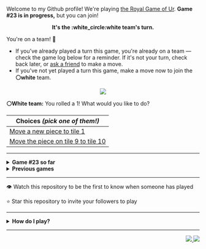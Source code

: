 Welcome to my Github profile!
We're playing
[the Royal Game of Ur](https://en.wikipedia.org/wiki/Royal_Game_of_Ur).
**Game #23 is in progress,** but you can join!

<p align="center">
  <b>It's the
  :white_circle:white
  team's turn.</b>
</p>

You're on a team! :wave:

* If you've already played a turn this game, you're already on a team
  &mdash; check the game log below for a reminder. If it's not your turn,
  check back later, or [ask a
  friend](https://twitter.com/share?text=I'm+playing+The+Royal+Game+of+Ur+on+a+GitHub+profile.+Take+your+turn+at+https://github.com/rossjrw/rossjrw+%23RoyalGameOfUr+%23github) to make a move.
* If you've not yet played a turn this game, make a move now to join the
  **:white_circle:white** team.

<p align="center"><img src="https://raw.githubusercontent.com/rossjrw/rossjrw/play/games/current/board.3593.svg"></p>

  **:white_circle:White team:**
  You rolled a 1!
What would you like to do?

| Choices *(pick one of them!)* |
| --- |
  | [    Move a new piece to tile 1](https://github.com/rossjrw/rossjrw/issues/new?title=ur-move-1%400-0&amp;body=Press+Submit%21+You+don%27t+need+to+edit+this+text+or+do+anything+else.%0D%0A%0D%0ABe+aware+that+your+move+can+take+a+minute+or+two+to+process.) |
  | [    Move the piece on tile 9 to tile 10](https://github.com/rossjrw/rossjrw/issues/new?title=ur-move-1%409-0&amp;body=Press+Submit%21+You+don%27t+need+to+edit+this+text+or+do+anything+else.%0D%0A%0D%0ABe+aware+that+your+move+can+take+a+minute+or+two+to+process.) |

-----

<details>
<summary><b>Game #23 so far</b></summary>

## Who's on each team?

<table>
    <thead>
      <tr><th colspan=2>Players in this game</th></tr>
    </thead>
    <tbody>
      <tr>
        <td align="right"><b>Black team</b> :black_circle:</td>
        <td>:white_circle: <b> White team</b></td>
      </tr>
      <tr align="center">
        <td><b><a href="https://github.com/LucasFASouza">@LucasFASouza</a></b> (23)<br><b><a href="https://github.com/RichardBotic">@RichardBotic</a></b> (16)<br><b><a href="https://github.com/tassiaaccioly">@tassiaaccioly</a></b> (5)<br><b><a href="https://github.com/figuran04">@figuran04</a></b> (1)<br><b><a href="https://github.com/Theorafael">@Theorafael</a></b> (1)</td>
        <td><b><a href="https://github.com/Casper-Guo">@Casper-Guo</a></b> (22)<br><b><a href="https://github.com/AdityaSreevatsaK">@AdityaSreevatsaK</a></b> (19)<br><b><a href="https://github.com/MatissesProjects">@MatissesProjects</a></b> (6)<br><b><a href="https://github.com/huuquyet">@huuquyet</a></b> (3)</td>
      </tr>
    </tbody>
  </table>

## What's happened so far?

| Time | Turn | Event | Issue | Board |
| :---: | :---: | :--- | :---: | :---: |
  | 30th Sep 2024 06:23 | **0** | :white_circle: **[@AdityaSreevatsaK](https://github.com/AdityaSreevatsaK)** started a new game | [#3495](https://github.com/rossjrw/rossjrw/issues/3495) | [link](https://raw.githubusercontent.com/rossjrw/rossjrw/04b97611c3815cf87878e36f129c788d630c2da5/games/current/board.3495.svg) |
  | 30th Sep 2024 06:23 | **1** | :white_circle: **[@AdityaSreevatsaK](https://github.com/AdityaSreevatsaK)** moved a white piece onto the board to position 2    | [#3496](https://github.com/rossjrw/rossjrw/issues/3496) | [link](https://raw.githubusercontent.com/rossjrw/rossjrw/a5d65e3890e2be25e5ab14e4c4a7722b44146ae7/games/current/board.3496.svg) |
  | 30th Sep 2024 13:34 | **2** | :black_circle: **[@LucasFASouza](https://github.com/LucasFASouza)** moved a black piece onto the board to position 4  — claimed a rosette :rosette:  | [#3497](https://github.com/rossjrw/rossjrw/issues/3497) | [link](https://raw.githubusercontent.com/rossjrw/rossjrw/c5a366f73de50b612406afaceb4c3acd14a60538/games/current/board.3497.svg) |
  | 30th Sep 2024 13:35 | **3** | :black_circle: **[@LucasFASouza](https://github.com/LucasFASouza)** moved a black piece onto the board to position 2    | [#3498](https://github.com/rossjrw/rossjrw/issues/3498) | [link](https://raw.githubusercontent.com/rossjrw/rossjrw/dddc25ef7a41dc7fe24b7914e64e29db471ac761/games/current/board.3498.svg) |
  | 30th Sep 2024 13:37 | **4** | :white_circle: **[@Casper-Guo](https://github.com/Casper-Guo)** moved a white piece from position 2 to position 4  — claimed a rosette :rosette:  | [#3500](https://github.com/rossjrw/rossjrw/issues/3500) | [link](https://raw.githubusercontent.com/rossjrw/rossjrw/bed4038374c75f0f4c46fb89ce1a40eb3986d185/games/current/board.3500.svg) |
  | 30th Sep 2024 13:39 | **5** | :white_circle: **[@AdityaSreevatsaK](https://github.com/AdityaSreevatsaK)** moved a white piece onto the board to position 1    | [#3501](https://github.com/rossjrw/rossjrw/issues/3501) | [link](https://raw.githubusercontent.com/rossjrw/rossjrw/34a129f7338ad591d3fb8f852d9bb9c215bad813/games/current/board.3501.svg) |
  | 30th Sep 2024 14:13 | **6** | :black_circle: **[@tassiaaccioly](https://github.com/tassiaaccioly)** moved a black piece from position 4 to position 8  — claimed a rosette :rosette:  | [#3502](https://github.com/rossjrw/rossjrw/issues/3502) | [link](https://raw.githubusercontent.com/rossjrw/rossjrw/83ba92b05b0e19b5aaa7d237f14d18aac52ae0d5/games/current/board.3502.svg) |
  | 30th Sep 2024 14:14 | **7** | :black_circle: **[@tassiaaccioly](https://github.com/tassiaaccioly)** moved a black piece from position 2 to position 4  — claimed a rosette :rosette:  | [#3503](https://github.com/rossjrw/rossjrw/issues/3503) | [link](https://raw.githubusercontent.com/rossjrw/rossjrw/4d62526c20df9ae571fff2e45cb9d097e6ed4bfe/games/current/board.3503.svg) |
  | 30th Sep 2024 14:14 | **8** | :black_circle: **[@tassiaaccioly](https://github.com/tassiaaccioly)** moved a black piece onto the board to position 1    | [#3504](https://github.com/rossjrw/rossjrw/issues/3504) | [link](https://raw.githubusercontent.com/rossjrw/rossjrw/842741e41cbfeb7be7e2e375b70d9dcc6c615215/games/current/board.3504.svg) |
  | 30th Sep 2024 18:31 | **9** | :white_circle: **[@MatissesProjects](https://github.com/MatissesProjects)** moved a white piece onto the board to position 2    | [#3505](https://github.com/rossjrw/rossjrw/issues/3505) | [link](https://raw.githubusercontent.com/rossjrw/rossjrw/503e2a76596710e53a7c21035c191ab177a69119/games/current/board.3505.svg) |
  | 30th Sep 2024 19:04 | **10** | :black_circle: **[@LucasFASouza](https://github.com/LucasFASouza)** moved a black piece from position 8 to position 10    | [#3506](https://github.com/rossjrw/rossjrw/issues/3506) | [link](https://raw.githubusercontent.com/rossjrw/rossjrw/fcec2a7a950b8d40dc279622373a5ea1c2bd572e/games/current/board.3506.svg) |
  | 30th Sep 2024 22:08 | **11** | :white_circle: **[@MatissesProjects](https://github.com/MatissesProjects)** moved a white piece from position 2 to position 3    | [#3507](https://github.com/rossjrw/rossjrw/issues/3507) | [link](https://raw.githubusercontent.com/rossjrw/rossjrw/485dd49f468d5890151e12a3c61400224bf2adb7/games/current/board.3507.svg) |
  | 1st Oct 2024 19:09 | **12** | :black_circle: **[@figuran04](https://github.com/figuran04)** moved a black piece from position 1 to position 3    | [#3508](https://github.com/rossjrw/rossjrw/issues/3508) | [link](https://raw.githubusercontent.com/rossjrw/rossjrw/cad9cb79ad1d1511fb735c40e05916178f4b3d64/games/current/board.3508.svg) |
  | 2nd Oct 2024 10:06 | **13** | :white_circle: **[@AdityaSreevatsaK](https://github.com/AdityaSreevatsaK)** moved a white piece from position 4 to position 6    | [#3509](https://github.com/rossjrw/rossjrw/issues/3509) | [link](https://raw.githubusercontent.com/rossjrw/rossjrw/416c0aba0eeb97adf65b54b8cb421fa8b1f058df/games/current/board.3509.svg) |
  | 2nd Oct 2024 10:23 | **14** | :black_circle: **[@RichardBotic](https://github.com/RichardBotic)** moved a black piece from position 4 to position 6 — captured a white piece :crossed_swords:   | [#3510](https://github.com/rossjrw/rossjrw/issues/3510) | [link](https://raw.githubusercontent.com/rossjrw/rossjrw/6a685b3b9cd60fe6801d792712905d349cbcd77c/games/current/board.3510.svg) |
  | 2nd Oct 2024 10:24 | **15** | :white_circle: **[@AdityaSreevatsaK](https://github.com/AdityaSreevatsaK)** moved a white piece from position 3 to position 6 — captured a black piece :crossed_swords:   | [#3511](https://github.com/rossjrw/rossjrw/issues/3511) | [link](https://raw.githubusercontent.com/rossjrw/rossjrw/ef8b9705f015ab5d18b94af6f811d3640dd5d8aa/games/current/board.3511.svg) |
  | 2nd Oct 2024 13:46 | **16** | :black_circle: **[@LucasFASouza](https://github.com/LucasFASouza)** moved a black piece from position 3 to position 6 — captured a white piece :crossed_swords:   | [#3512](https://github.com/rossjrw/rossjrw/issues/3512) | [link](https://raw.githubusercontent.com/rossjrw/rossjrw/ae49dd28c86abc2b2c616d4248fef31eaa0fbea3/games/current/board.3512.svg) |
  | 2nd Oct 2024 14:10 | **17** | :white_circle: **[@AdityaSreevatsaK](https://github.com/AdityaSreevatsaK)** moved a white piece from position 1 to position 4  — claimed a rosette :rosette:  | [#3513](https://github.com/rossjrw/rossjrw/issues/3513) | [link](https://raw.githubusercontent.com/rossjrw/rossjrw/cb9600cfde2164275f0b8d341104bee110325190/games/current/board.3513.svg) |
  | 2nd Oct 2024 16:57 | **18** | :white_circle: **[@Casper-Guo](https://github.com/Casper-Guo)** moved a white piece onto the board to position 3    | [#3514](https://github.com/rossjrw/rossjrw/issues/3514) | [link](https://raw.githubusercontent.com/rossjrw/rossjrw/da528eaea3cf612a4aafd86fdae8fc44eab7330b/games/current/board.3514.svg) |
  | 2nd Oct 2024 19:18 | **19** | :black_circle: **[@LucasFASouza](https://github.com/LucasFASouza)** moved a black piece from position 6 to position 8  — claimed a rosette :rosette:  | [#3515](https://github.com/rossjrw/rossjrw/issues/3515) | [link](https://raw.githubusercontent.com/rossjrw/rossjrw/20126601a406b7b747f6b1516d917bb2193f2469/games/current/board.3515.svg) |
  | 2nd Oct 2024 19:18 | **20** | :black_circle: **[@LucasFASouza](https://github.com/LucasFASouza)** moved a black piece from position 10 to position 14  — claimed a rosette :rosette:  | [#3516](https://github.com/rossjrw/rossjrw/issues/3516) | [link](https://raw.githubusercontent.com/rossjrw/rossjrw/54d7c04282fc13a220d8236781c0aced79ad58e6/games/current/board.3516.svg) |
  | 2nd Oct 2024 19:19 | **21** | :black_circle: **[@LucasFASouza](https://github.com/LucasFASouza)** ascended a black piece from position 14 :rocket:    | [#3517](https://github.com/rossjrw/rossjrw/issues/3517) | [link](https://raw.githubusercontent.com/rossjrw/rossjrw/c9d7d957ce7f94ff6c70198ae0940170bf2ef8e6/games/current/board.3517.svg) |
  | 3rd Oct 2024 14:34 | **22** | :white_circle: **[@Casper-Guo](https://github.com/Casper-Guo)** moved a white piece onto the board to position 2    | [#3518](https://github.com/rossjrw/rossjrw/issues/3518) | [link](https://raw.githubusercontent.com/rossjrw/rossjrw/ee17158aa806e5f0b050c2b0b49e9e5a167ee2fd/games/current/board.3518.svg) |
  | 3rd Oct 2024 15:58 | **23** | :black_circle: **[@RichardBotic](https://github.com/RichardBotic)** moved a black piece from position 8 to position 10    | [#3519](https://github.com/rossjrw/rossjrw/issues/3519) | [link](https://raw.githubusercontent.com/rossjrw/rossjrw/c7c6f995e285552f5375c35d27f6b930bd739bc9/games/current/board.3519.svg) |
  | 3rd Oct 2024 15:59 | **24** | :white_circle: **[@Casper-Guo](https://github.com/Casper-Guo)** moved a white piece from position 4 to position 8  — claimed a rosette :rosette:  | [#3520](https://github.com/rossjrw/rossjrw/issues/3520) | [link](https://raw.githubusercontent.com/rossjrw/rossjrw/85a20a6b4bf7086877a33cf9c56d6dcb10d31422/games/current/board.3520.svg) |
  | 3rd Oct 2024 16:00 | **25** | :white_circle: **[@Casper-Guo](https://github.com/Casper-Guo)** moved a white piece from position 3 to position 4  — claimed a rosette :rosette:  | [#3521](https://github.com/rossjrw/rossjrw/issues/3521) | [link](https://raw.githubusercontent.com/rossjrw/rossjrw/2697cb45f4b40f0dbf2b8f08d1775a4d403eeeb3/games/current/board.3521.svg) |
  | 3rd Oct 2024 16:04 | **26** | :white_circle: **[@Casper-Guo](https://github.com/Casper-Guo)** moved a white piece from position 2 to position 6    | [#3522](https://github.com/rossjrw/rossjrw/issues/3522) | [link](https://raw.githubusercontent.com/rossjrw/rossjrw/6decd94a57028ef15139b9e920557da3091f7c63/games/current/board.3522.svg) |
  | 3rd Oct 2024 18:35 | **27** | :black_circle: **[@LucasFASouza](https://github.com/LucasFASouza)** moved a black piece from position 10 to position 13    | [#3523](https://github.com/rossjrw/rossjrw/issues/3523) | [link](https://raw.githubusercontent.com/rossjrw/rossjrw/7c5aa7d8390cdf7d0bfcc30ae28b90e1f5c70451/games/current/board.3523.svg) |
  | 4th Oct 2024 09:53 | **28** | :white_circle: **[@AdityaSreevatsaK](https://github.com/AdityaSreevatsaK)** moved a white piece from position 8 to position 11    | [#3524](https://github.com/rossjrw/rossjrw/issues/3524) |  |
  | 4th Oct 2024 17:00 | **29** | :black_circle: **[@Theorafael](https://github.com/Theorafael)** moved a black piece onto the board to position 3    | [#3525](https://github.com/rossjrw/rossjrw/issues/3525) | [link](https://raw.githubusercontent.com/rossjrw/rossjrw/30f12060ed7eebde37cc00824c84af3c05184c9e/games/current/board.3525.svg) |
  | 4th Oct 2024 17:00 | **30** | :white_circle:  The white team rolled a 0 and their turn was automatically passed | [#3525](https://github.com/rossjrw/rossjrw/issues/3525) | [link](https://raw.githubusercontent.com/rossjrw/rossjrw/83875e37e4f1ea5acb5b6066550dbf9193617891/games/current/board.3525.svg) |
  | 4th Oct 2024 17:37 | **31** | :black_circle: **[@LucasFASouza](https://github.com/LucasFASouza)** ascended a black piece from position 13 :rocket:    | [#3526](https://github.com/rossjrw/rossjrw/issues/3526) | [link](https://raw.githubusercontent.com/rossjrw/rossjrw/958dde4f3580d98c9df4ea4e4291eda3db6e5706/games/current/board.3526.svg) |
  | 4th Oct 2024 17:44 | **32** | :white_circle: **[@Casper-Guo](https://github.com/Casper-Guo)** moved a white piece from position 11 to position 12    | [#3527](https://github.com/rossjrw/rossjrw/issues/3527) | [link](https://raw.githubusercontent.com/rossjrw/rossjrw/d8dd7bd8b8d66ffb4b546f99664ead1e5961aa92/games/current/board.3527.svg) |
  | 4th Oct 2024 19:08 | **33** | :black_circle: **[@LucasFASouza](https://github.com/LucasFASouza)** moved a black piece onto the board to position 2    | [#3528](https://github.com/rossjrw/rossjrw/issues/3528) | [link](https://raw.githubusercontent.com/rossjrw/rossjrw/74e2a592bba6652841df03cfab5c97414268dd08/games/current/board.3528.svg) |
  | 4th Oct 2024 19:11 | **34** | :white_circle: **[@Casper-Guo](https://github.com/Casper-Guo)** moved a white piece from position 4 to position 8  — claimed a rosette :rosette:  | [#3529](https://github.com/rossjrw/rossjrw/issues/3529) | [link](https://raw.githubusercontent.com/rossjrw/rossjrw/ee0db7771edff43aa3636fe25e29a6764191f08b/games/current/board.3529.svg) |
  | 4th Oct 2024 19:13 | **35** | :white_circle: **[@Casper-Guo](https://github.com/Casper-Guo)** moved a white piece from position 12 to position 14  — claimed a rosette :rosette:  | [#3530](https://github.com/rossjrw/rossjrw/issues/3530) | [link](https://raw.githubusercontent.com/rossjrw/rossjrw/bef7dcce15a6306a62516ff6646cf8368233e325/games/current/board.3530.svg) |
  | 4th Oct 2024 20:02 | **36** | :white_circle: **[@Casper-Guo](https://github.com/Casper-Guo)** moved a white piece onto the board to position 2    | [#3531](https://github.com/rossjrw/rossjrw/issues/3531) | [link](https://raw.githubusercontent.com/rossjrw/rossjrw/0d000440cd3f6c0cea9a17bf014457ab988b5faf/games/current/board.3531.svg) |
  | 5th Oct 2024 06:07 | **37** | :black_circle: **[@RichardBotic](https://github.com/RichardBotic)** moved a black piece from position 3 to position 4  — claimed a rosette :rosette:  | [#3532](https://github.com/rossjrw/rossjrw/issues/3532) | [link](https://raw.githubusercontent.com/rossjrw/rossjrw/8568f43073c0901f99cbe4071f2456f69748a5e6/games/current/board.3532.svg) |
  | 5th Oct 2024 06:07 | **38** | :black_circle: **[@RichardBotic](https://github.com/RichardBotic)** moved a black piece from position 4 to position 6 — captured a white piece :crossed_swords:   | [#3533](https://github.com/rossjrw/rossjrw/issues/3533) | [link](https://raw.githubusercontent.com/rossjrw/rossjrw/dba38755bf60723e3f33a902e5bf8d7394dc2725/games/current/board.3533.svg) |
  | 5th Oct 2024 07:59 | **39** | :white_circle: **[@huuquyet](https://github.com/huuquyet)** moved a white piece onto the board to position 4  — claimed a rosette :rosette:  | [#3534](https://github.com/rossjrw/rossjrw/issues/3534) | [link](https://raw.githubusercontent.com/rossjrw/rossjrw/d25f81aeb1b388a90b4efac025ab3bfdc93bd80c/games/current/board.3534.svg) |
  | 5th Oct 2024 08:01 | **40** | :white_circle: **[@huuquyet](https://github.com/huuquyet)** ascended a white piece from position 14 :rocket:    | [#3535](https://github.com/rossjrw/rossjrw/issues/3535) | [link](https://raw.githubusercontent.com/rossjrw/rossjrw/23fcfeb91661108fe288de22ebad44457abd5c8f/games/current/board.3535.svg) |
  | 5th Oct 2024 08:58 | **41** | :black_circle: **[@RichardBotic](https://github.com/RichardBotic)** moved a black piece from position 2 to position 4  — claimed a rosette :rosette:  | [#3536](https://github.com/rossjrw/rossjrw/issues/3536) | [link](https://raw.githubusercontent.com/rossjrw/rossjrw/55859086a946e40394c96ad4caf1b7366af90272/games/current/board.3536.svg) |
  | 5th Oct 2024 08:58 | **42** | :black_circle: **[@RichardBotic](https://github.com/RichardBotic)** moved a black piece from position 6 to position 9    | [#3537](https://github.com/rossjrw/rossjrw/issues/3537) | [link](https://raw.githubusercontent.com/rossjrw/rossjrw/b440945f0908d35b6706b449e59164cbae06245b/games/current/board.3537.svg) |
  | 5th Oct 2024 08:59 | **43** | :white_circle: **[@AdityaSreevatsaK](https://github.com/AdityaSreevatsaK)** moved a white piece from position 8 to position 9 — captured a black piece :crossed_swords:   | [#3538](https://github.com/rossjrw/rossjrw/issues/3538) | [link](https://raw.githubusercontent.com/rossjrw/rossjrw/010e07c458fe72bbf8d997599db85d72dacb48f4/games/current/board.3538.svg) |
  | 6th Oct 2024 04:48 | **44** | :black_circle: **[@RichardBotic](https://github.com/RichardBotic)** moved a black piece from position 4 to position 8  — claimed a rosette :rosette:  | [#3539](https://github.com/rossjrw/rossjrw/issues/3539) | [link](https://raw.githubusercontent.com/rossjrw/rossjrw/5bef363a62652520fef115fcc583799daa162c32/games/current/board.3539.svg) |
  | 6th Oct 2024 04:48 | **45** | :black_circle: **[@RichardBotic](https://github.com/RichardBotic)** moved a black piece onto the board to position 4  — claimed a rosette :rosette:  | [#3540](https://github.com/rossjrw/rossjrw/issues/3540) | [link](https://raw.githubusercontent.com/rossjrw/rossjrw/669e71d6f980d6ef4d02fd6fca8b6b95c0b9fd2d/games/current/board.3540.svg) |
  | 6th Oct 2024 04:49 | **46** | :black_circle: **[@RichardBotic](https://github.com/RichardBotic)** moved a black piece from position 4 to position 7    | [#3541](https://github.com/rossjrw/rossjrw/issues/3541) | [link](https://raw.githubusercontent.com/rossjrw/rossjrw/ba28581c821913f34952edab12490eb4a94248f1/games/current/board.3541.svg) |
  | 6th Oct 2024 05:29 | **47** | :white_circle: **[@AdityaSreevatsaK](https://github.com/AdityaSreevatsaK)** moved a white piece from position 9 to position 13    | [#3542](https://github.com/rossjrw/rossjrw/issues/3542) | [link](https://raw.githubusercontent.com/rossjrw/rossjrw/45bfd07e2acd0220b7224117abf1a6f4a803d1f1/games/current/board.3542.svg) |
  | 6th Oct 2024 13:35 | **48** | :black_circle: **[@RichardBotic](https://github.com/RichardBotic)** moved a black piece from position 7 to position 9    | [#3543](https://github.com/rossjrw/rossjrw/issues/3543) | [link](https://raw.githubusercontent.com/rossjrw/rossjrw/e7f3f302857f589ec7bde8b79e581de7dfff0c2b/games/current/board.3543.svg) |
  | 6th Oct 2024 16:03 | **49** | :white_circle: **[@huuquyet](https://github.com/huuquyet)** moved a white piece from position 13 to position 14  — claimed a rosette :rosette:  | [#3544](https://github.com/rossjrw/rossjrw/issues/3544) | [link](https://raw.githubusercontent.com/rossjrw/rossjrw/801f08f10954528e124aa235a3583be39d5413f5/games/current/board.3544.svg) |
  | 6th Oct 2024 16:05 | **50** | :white_circle: **[@Casper-Guo](https://github.com/Casper-Guo)** moved a white piece from position 4 to position 7    | [#3545](https://github.com/rossjrw/rossjrw/issues/3545) | [link](https://raw.githubusercontent.com/rossjrw/rossjrw/d7c0175d48a9f4bce87040a6da518ee576655a46/games/current/board.3545.svg) |
  | 6th Oct 2024 16:33 | **51** | :black_circle: **[@RichardBotic](https://github.com/RichardBotic)** moved a black piece from position 9 to position 12    | [#3546](https://github.com/rossjrw/rossjrw/issues/3546) | [link](https://raw.githubusercontent.com/rossjrw/rossjrw/ac10307ac22e017f11699482dacc6b0579ba5feb/games/current/board.3546.svg) |
  | 6th Oct 2024 16:52 | **52** | :white_circle: **[@AdityaSreevatsaK](https://github.com/AdityaSreevatsaK)** moved a white piece from position 7 to position 10    | [#3547](https://github.com/rossjrw/rossjrw/issues/3547) | [link](https://raw.githubusercontent.com/rossjrw/rossjrw/4abace9c3c66bc60bb0c7c082567de627f47dcc9/games/current/board.3547.svg) |
  | 6th Oct 2024 16:53 | **53** | :black_circle: **[@RichardBotic](https://github.com/RichardBotic)** ascended a black piece from position 12 :rocket:    | [#3548](https://github.com/rossjrw/rossjrw/issues/3548) |  |
  | 6th Oct 2024 16:55 | **54** | :white_circle: **[@AdityaSreevatsaK](https://github.com/AdityaSreevatsaK)** ascended a white piece from position 14 :rocket:    | [#3549](https://github.com/rossjrw/rossjrw/issues/3549) | [link](https://raw.githubusercontent.com/rossjrw/rossjrw/a99f5120bfc49d8f28142e906c04e56dad69cfc3/games/current/board.3549.svg) |
  | 6th Oct 2024 16:55 | **55** | :black_circle:  The black team rolled a 0 and their turn was automatically passed | [#3549](https://github.com/rossjrw/rossjrw/issues/3549) | [link](https://raw.githubusercontent.com/rossjrw/rossjrw/616a3c70e3ab1d03d1afabfa5e64e2fe63148cb1/games/current/board.3549.svg) |
  | 6th Oct 2024 17:08 | **56** | :white_circle: **[@Casper-Guo](https://github.com/Casper-Guo)** moved a white piece from position 10 to position 13    | [#3550](https://github.com/rossjrw/rossjrw/issues/3550) | [link](https://raw.githubusercontent.com/rossjrw/rossjrw/9402aedc377304b566513b875568332ade460487/games/current/board.3550.svg) |
  | 6th Oct 2024 19:16 | **57** | :black_circle: **[@tassiaaccioly](https://github.com/tassiaaccioly)** moved a black piece onto the board to position 3    | [#3551](https://github.com/rossjrw/rossjrw/issues/3551) | [link](https://raw.githubusercontent.com/rossjrw/rossjrw/9e515a8e62d52b5a329af9c193dc876230c11289/games/current/board.3551.svg) |
  | 7th Oct 2024 00:31 | **58** | :white_circle: **[@MatissesProjects](https://github.com/MatissesProjects)** moved a white piece from position 2 to position 4  — claimed a rosette :rosette:  | [#3552](https://github.com/rossjrw/rossjrw/issues/3552) | [link](https://raw.githubusercontent.com/rossjrw/rossjrw/05e2d25e60e96f2f37058800600630fae1850683/games/current/board.3552.svg) |
  | 7th Oct 2024 00:32 | **59** | :white_circle: **[@MatissesProjects](https://github.com/MatissesProjects)** moved a white piece from position 13 to position 14  — claimed a rosette :rosette:  | [#3553](https://github.com/rossjrw/rossjrw/issues/3553) | [link](https://raw.githubusercontent.com/rossjrw/rossjrw/f3301cbf2bf21c0593c170d4ad499aecdac3850e/games/current/board.3553.svg) |
  | 7th Oct 2024 00:34 | **60** | :white_circle: **[@Casper-Guo](https://github.com/Casper-Guo)** moved a white piece from position 4 to position 9    | [#3554](https://github.com/rossjrw/rossjrw/issues/3554) | [link](https://raw.githubusercontent.com/rossjrw/rossjrw/5299286ded88593c4b6edda6c3d65dace197cdc8/games/current/board.3554.svg) |
  | 7th Oct 2024 06:02 | **61** | :black_circle: **[@RichardBotic](https://github.com/RichardBotic)** moved a black piece from position 8 to position 11    | [#3556](https://github.com/rossjrw/rossjrw/issues/3556) |  |
  | 7th Oct 2024 10:36 | **62** | :white_circle: **[@AdityaSreevatsaK](https://github.com/AdityaSreevatsaK)** moved a white piece from position 9 to position 11 — captured a black piece :crossed_swords:   | [#3557](https://github.com/rossjrw/rossjrw/issues/3557) | [link](https://raw.githubusercontent.com/rossjrw/rossjrw/65648d237842a30fe1f3a1c97ecabeae9dc7d9e4/games/current/board.3557.svg) |
  | 7th Oct 2024 10:36 | **63** | :black_circle:  The black team rolled a 0 and their turn was automatically passed | [#3557](https://github.com/rossjrw/rossjrw/issues/3557) | [link](https://raw.githubusercontent.com/rossjrw/rossjrw/81de1f66c50dd65431e148a9260b98566e78d33d/games/current/board.3557.svg) |
  | 7th Oct 2024 13:23 | **64** | :white_circle: **[@AdityaSreevatsaK](https://github.com/AdityaSreevatsaK)** moved a white piece onto the board to position 3    | [#3558](https://github.com/rossjrw/rossjrw/issues/3558) | [link](https://raw.githubusercontent.com/rossjrw/rossjrw/18c3aca148d6c8910b9ad3affc464e303d357567/games/current/board.3558.svg) |
  | 7th Oct 2024 13:58 | **65** | :black_circle: **[@LucasFASouza](https://github.com/LucasFASouza)** moved a black piece onto the board to position 2    | [#3559](https://github.com/rossjrw/rossjrw/issues/3559) | [link](https://raw.githubusercontent.com/rossjrw/rossjrw/66808ab121404eb1ffb513a95ede52b957171738/games/current/board.3559.svg) |
  | 7th Oct 2024 15:39 | **66** | :white_circle: **[@Casper-Guo](https://github.com/Casper-Guo)** moved a white piece from position 3 to position 4  — claimed a rosette :rosette:  | [#3560](https://github.com/rossjrw/rossjrw/issues/3560) | [link](https://raw.githubusercontent.com/rossjrw/rossjrw/f87a46f54c787671956691edac3544dcd541267d/games/current/board.3560.svg) |
  | 8th Oct 2024 00:22 | **67** | :white_circle: **[@MatissesProjects](https://github.com/MatissesProjects)** moved a white piece from position 11 to position 13    | [#3562](https://github.com/rossjrw/rossjrw/issues/3562) |  |
  | 8th Oct 2024 02:41 | **68** | :black_circle: **[@LucasFASouza](https://github.com/LucasFASouza)** moved a black piece from position 2 to position 4  — claimed a rosette :rosette:  | [#3563](https://github.com/rossjrw/rossjrw/issues/3563) | [link](https://raw.githubusercontent.com/rossjrw/rossjrw/3a97e95d9eebbec6d90c4568e462508596bd6503/games/current/board.3563.svg) |
  | 8th Oct 2024 02:41 | **69** | :black_circle:  The black team rolled a 0 and their turn was automatically passed | [#3563](https://github.com/rossjrw/rossjrw/issues/3563) | [link](https://raw.githubusercontent.com/rossjrw/rossjrw/8cc28e385bfd625e1199a633581fa9f2b21f1e4e/games/current/board.3563.svg) |
  | 8th Oct 2024 03:24 | **70** | :white_circle: **[@Casper-Guo](https://github.com/Casper-Guo)** moved a white piece onto the board to position 2    | [#3564](https://github.com/rossjrw/rossjrw/issues/3564) | [link](https://raw.githubusercontent.com/rossjrw/rossjrw/5b098ec50812a95393d567dbfb8d89023ff35ce5/games/current/board.3564.svg) |
  | 8th Oct 2024 21:59 | **71** | :black_circle: **[@LucasFASouza](https://github.com/LucasFASouza)** moved a black piece from position 4 to position 7    | [#3565](https://github.com/rossjrw/rossjrw/issues/3565) | [link](https://raw.githubusercontent.com/rossjrw/rossjrw/3e9f8e226e93c90e707d03a851c5175bbf0bd173/games/current/board.3565.svg) |
  | 8th Oct 2024 22:28 | **72** | :white_circle: **[@Casper-Guo](https://github.com/Casper-Guo)** ascended a white piece from position 14 :rocket:    | [#3566](https://github.com/rossjrw/rossjrw/issues/3566) |  |
  | 9th Oct 2024 12:36 | **73** | :black_circle: **[@LucasFASouza](https://github.com/LucasFASouza)** moved a black piece from position 7 to position 8  — claimed a rosette :rosette:  | [#3567](https://github.com/rossjrw/rossjrw/issues/3567) | [link](https://raw.githubusercontent.com/rossjrw/rossjrw/15a2b5db7f98ceca53f66ba0f7414df06960ec68/games/current/board.3567.svg) |
  | 9th Oct 2024 12:36 | **74** | :black_circle:  The black team rolled a 0 and their turn was automatically passed | [#3567](https://github.com/rossjrw/rossjrw/issues/3567) |  |
  | 9th Oct 2024 13:48 | **75** | :white_circle: **[@AdityaSreevatsaK](https://github.com/AdityaSreevatsaK)** moved a white piece from position 4 to position 9    | [#3568](https://github.com/rossjrw/rossjrw/issues/3568) | [link](https://raw.githubusercontent.com/rossjrw/rossjrw/7c9ac59ca6cbbe034a39dd1597422c19f4e1b8d4/games/current/board.3568.svg) |
  | 9th Oct 2024 13:48 | **76** | :black_circle:  The black team rolled a 0 and their turn was automatically passed | [#3568](https://github.com/rossjrw/rossjrw/issues/3568) | [link](https://raw.githubusercontent.com/rossjrw/rossjrw/3429871bed2077c59a494a4b4b05c4e634fce4fc/games/current/board.3568.svg) |
  | 9th Oct 2024 13:54 | **77** | :white_circle: **[@AdityaSreevatsaK](https://github.com/AdityaSreevatsaK)** moved a white piece from position 2 to position 4  — claimed a rosette :rosette:  | [#3569](https://github.com/rossjrw/rossjrw/issues/3569) | [link](https://raw.githubusercontent.com/rossjrw/rossjrw/b5fa7af4093b6ab5b6eb7f4d3942d8e59b378e7c/games/current/board.3569.svg) |
  | 9th Oct 2024 18:41 | **78** | :white_circle: **[@MatissesProjects](https://github.com/MatissesProjects)** moved a white piece onto the board to position 2    | [#3570](https://github.com/rossjrw/rossjrw/issues/3570) | [link](https://raw.githubusercontent.com/rossjrw/rossjrw/f6019a4fc89ac4de9c75baf03ce667e681912f49/games/current/board.3570.svg) |
  | 9th Oct 2024 19:32 | **79** | :black_circle: **[@LucasFASouza](https://github.com/LucasFASouza)** moved a black piece from position 8 to position 10    | [#3571](https://github.com/rossjrw/rossjrw/issues/3571) | [link](https://raw.githubusercontent.com/rossjrw/rossjrw/a132d5fb7f1b96fbe3f7a4c948b0b918a2d6f35f/games/current/board.3571.svg) |
  | 9th Oct 2024 19:37 | **80** | :white_circle: **[@Casper-Guo](https://github.com/Casper-Guo)** moved a white piece from position 9 to position 10 — captured a black piece :crossed_swords:   | [#3572](https://github.com/rossjrw/rossjrw/issues/3572) | [link](https://raw.githubusercontent.com/rossjrw/rossjrw/355aea622dcbca311b33fe44cab9e55b7b8a1a09/games/current/board.3572.svg) |
  | 10th Oct 2024 12:17 | **81** | :black_circle: **[@LucasFASouza](https://github.com/LucasFASouza)** moved a black piece from position 3 to position 4  — claimed a rosette :rosette:  | [#3573](https://github.com/rossjrw/rossjrw/issues/3573) | [link](https://raw.githubusercontent.com/rossjrw/rossjrw/bc397f83f2bdb1bd9feea5044cd572205fb7f5fe/games/current/board.3573.svg) |
  | 10th Oct 2024 12:18 | **82** | :black_circle: **[@LucasFASouza](https://github.com/LucasFASouza)** moved a black piece onto the board to position 2    | [#3574](https://github.com/rossjrw/rossjrw/issues/3574) | [link](https://raw.githubusercontent.com/rossjrw/rossjrw/2f0f1093839f7c82e0fb561e0e3b7db1965eb185/games/current/board.3574.svg) |
  | 10th Oct 2024 12:21 | **83** | :white_circle: **[@Casper-Guo](https://github.com/Casper-Guo)** moved a white piece from position 13 to position 14  — claimed a rosette :rosette:  | [#3575](https://github.com/rossjrw/rossjrw/issues/3575) | [link](https://raw.githubusercontent.com/rossjrw/rossjrw/45a3ce7c8cac8a45af68694e5e9f4e0fc56c160f/games/current/board.3575.svg) |
  | 10th Oct 2024 12:28 | **84** | :white_circle: **[@Casper-Guo](https://github.com/Casper-Guo)** moved a white piece from position 10 to position 12    | [#3576](https://github.com/rossjrw/rossjrw/issues/3576) | [link](https://raw.githubusercontent.com/rossjrw/rossjrw/0ee35b85bfc2ff3f367d61b6fe7a610999e647e8/games/current/board.3576.svg) |
  | 10th Oct 2024 14:23 | **85** | :black_circle: **[@LucasFASouza](https://github.com/LucasFASouza)** moved a black piece from position 4 to position 6    | [#3577](https://github.com/rossjrw/rossjrw/issues/3577) | [link](https://raw.githubusercontent.com/rossjrw/rossjrw/829d75e5261aad89873e51e2c79958b34c5a3a4b/games/current/board.3577.svg) |
  | 10th Oct 2024 15:23 | **86** | :white_circle: **[@Casper-Guo](https://github.com/Casper-Guo)** ascended a white piece from position 12 :rocket:    | [#3578](https://github.com/rossjrw/rossjrw/issues/3578) | [link](https://raw.githubusercontent.com/rossjrw/rossjrw/ecb98bff3d7eb27bee71d5a54762fe50df731b80/games/current/board.3578.svg) |
  | 10th Oct 2024 16:36 | **87** | :black_circle: **[@LucasFASouza](https://github.com/LucasFASouza)** moved a black piece from position 6 to position 8  — claimed a rosette :rosette:  | [#3579](https://github.com/rossjrw/rossjrw/issues/3579) | [link](https://raw.githubusercontent.com/rossjrw/rossjrw/69fd52204396f1fa5008b9f8808df959f2e381fd/games/current/board.3579.svg) |
  | 10th Oct 2024 16:37 | **88** | :black_circle: **[@LucasFASouza](https://github.com/LucasFASouza)** moved a black piece from position 2 to position 3    | [#3580](https://github.com/rossjrw/rossjrw/issues/3580) | [link](https://raw.githubusercontent.com/rossjrw/rossjrw/29229ee8fdb3dc729b49d2a833cc74f3d82a395d/games/current/board.3580.svg) |
  | 11th Oct 2024 05:09 | **89** | :white_circle: **[@AdityaSreevatsaK](https://github.com/AdityaSreevatsaK)** moved a white piece from position 4 to position 6    | [#3581](https://github.com/rossjrw/rossjrw/issues/3581) | [link](https://raw.githubusercontent.com/rossjrw/rossjrw/d4ebb9303b7b7104dc84313ebe358431f64350e4/games/current/board.3581.svg) |
  | 11th Oct 2024 07:43 | **90** | :black_circle: **[@RichardBotic](https://github.com/RichardBotic)** moved a black piece from position 3 to position 5    | [#3582](https://github.com/rossjrw/rossjrw/issues/3582) | [link](https://raw.githubusercontent.com/rossjrw/rossjrw/57d87e4406a1f7dfbf3d4e01721ddf556abb68a3/games/current/board.3582.svg) |
  | 11th Oct 2024 08:28 | **91** | :white_circle: **[@AdityaSreevatsaK](https://github.com/AdityaSreevatsaK)** moved a white piece from position 2 to position 4  — claimed a rosette :rosette:  | [#3583](https://github.com/rossjrw/rossjrw/issues/3583) | [link](https://raw.githubusercontent.com/rossjrw/rossjrw/80a7dac87d82151b9e9d0356a9122e263f45c149/games/current/board.3583.svg) |
  | 11th Oct 2024 08:29 | **92** | :white_circle: **[@AdityaSreevatsaK](https://github.com/AdityaSreevatsaK)** moved a white piece from position 4 to position 5 — captured a black piece :crossed_swords:   | [#3584](https://github.com/rossjrw/rossjrw/issues/3584) | [link](https://raw.githubusercontent.com/rossjrw/rossjrw/92129fc1a301078700bda6f171ac338b4722c1ee/games/current/board.3584.svg) |
  | 11th Oct 2024 18:48 | **93** | :black_circle: **[@LucasFASouza](https://github.com/LucasFASouza)** moved a black piece from position 8 to position 10    | [#3585](https://github.com/rossjrw/rossjrw/issues/3585) | [link](https://raw.githubusercontent.com/rossjrw/rossjrw/8fc5f14593e9faac910f8ed96f1a8e5091f064b6/games/current/board.3585.svg) |
  | 12th Oct 2024 03:58 | **94** | :white_circle: **[@AdityaSreevatsaK](https://github.com/AdityaSreevatsaK)** ascended a white piece from position 14 :rocket:    | [#3586](https://github.com/rossjrw/rossjrw/issues/3586) | [link](https://raw.githubusercontent.com/rossjrw/rossjrw/97503599746b1a256274b9208c6ddf3e1aba0f15/games/current/board.3586.svg) |
  | 12th Oct 2024 05:11 | **95** | :black_circle: **[@tassiaaccioly](https://github.com/tassiaaccioly)** moved a black piece from position 10 to position 11    | [#3587](https://github.com/rossjrw/rossjrw/issues/3587) | [link](https://raw.githubusercontent.com/rossjrw/rossjrw/e5e690d7e3ce148797e1d03015b1b7bad1e7a9f3/games/current/board.3587.svg) |
  | 12th Oct 2024 05:12 | **96** | :white_circle: **[@Casper-Guo](https://github.com/Casper-Guo)** moved a white piece from position 6 to position 7    | [#3588](https://github.com/rossjrw/rossjrw/issues/3588) | [link](https://raw.githubusercontent.com/rossjrw/rossjrw/7ca40e54eec26d59d4036331726bb49328fbfc16/games/current/board.3588.svg) |
  | 13th Oct 2024 06:18 | **97** | :black_circle: **[@RichardBotic](https://github.com/RichardBotic)** moved a black piece from position 11 to position 14  — claimed a rosette :rosette:  | [#3589](https://github.com/rossjrw/rossjrw/issues/3589) | [link](https://raw.githubusercontent.com/rossjrw/rossjrw/771536e9050cddf0e55dc13a7c0efa5f0277ec3b/games/current/board.3589.svg) |
  | 13th Oct 2024 06:19 | **98** | :black_circle: **[@RichardBotic](https://github.com/RichardBotic)** moved a black piece onto the board to position 2    | [#3590](https://github.com/rossjrw/rossjrw/issues/3590) | [link](https://raw.githubusercontent.com/rossjrw/rossjrw/2211496babf6ce74b653e3f394b5d0e528c9bff1/games/current/board.3590.svg) |
  | 14th Oct 2024 01:47 | **99** | :white_circle: **[@Casper-Guo](https://github.com/Casper-Guo)** moved a white piece from position 7 to position 9    | [#3591](https://github.com/rossjrw/rossjrw/issues/3591) | [link](https://raw.githubusercontent.com/rossjrw/rossjrw/2dd03cc9cedfcf605cf81a2e1e63763e328ebd28/games/current/board.3591.svg) |
  | 14th Oct 2024 18:49 | **100** | :black_circle: **[@LucasFASouza](https://github.com/LucasFASouza)** moved a black piece from position 2 to position 4  — claimed a rosette :rosette:  | [#3592](https://github.com/rossjrw/rossjrw/issues/3592) | [link](https://raw.githubusercontent.com/rossjrw/rossjrw/3a36b696e925c4ee2c67e5be685b3e852267fd8a/games/current/board.3592.svg) |
  | 14th Oct 2024 18:50 | **101** | :black_circle: **[@LucasFASouza](https://github.com/LucasFASouza)** moved a black piece from position 4 to position 5 — captured a white piece :crossed_swords:   | [#3593](https://github.com/rossjrw/rossjrw/issues/3593) |  |

</details>

<details>
<summary><b>Previous games</b></summary>

## Previous games

1. A game was started on 30th Jul 2020 by **[@rossjrw](https://github.com/rossjrw)** and ended on 4th Dec 2020. 
   * The :white_circle:white team won. 
   * 64 players played 166 moves across 4 months and 5 days. 
   * The :black_circle:black team captured 9 white pieces and claimed 12 rosettes. 
   * The :white_circle:white team captured 10 black pieces and claimed 18 rosettes. 
   * The MVP of the winning team was **[@1ethanhansen](https://github.com/1ethanhansen)**, who played 48 moves. 
   * The winning move was made by **[@qbtl](https://github.com/qbtl)** ([#269](https://github.com/rossjrw/rossjrw/issues/269)).
1. A game was started on 4th Dec 2020 by **[@1ethanhansen](https://github.com/1ethanhansen)** and ended on 11th Jan 2021. 
   * The :black_circle:black team won. 
   * 27 players played 145 moves across 1 month and 1 week. 
   * The :black_circle:black team captured 7 white pieces and claimed 16 rosettes. 
   * The :white_circle:white team captured 6 black pieces and claimed 14 rosettes. 
   * The MVP of the winning team was **[@shpatrickguo](https://github.com/shpatrickguo)**, who played 26 moves. 
   * The winning move was made by **[@shpatrickguo](https://github.com/shpatrickguo)** ([#424](https://github.com/rossjrw/rossjrw/issues/424)).
1. A game was started on 11th Jan 2021 by **[@BaptisteMartinet](https://github.com/BaptisteMartinet)** and ended on 11th Feb 2021. 
   * The :white_circle:white team won. 
   * 17 players played 118 moves across 1 month and 12 hours. 
   * The :black_circle:black team captured 2 white pieces and claimed 11 rosettes. 
   * The :white_circle:white team captured 8 black pieces and claimed 14 rosettes. 
   * The MVP of the winning team was **[@1ethanhansen](https://github.com/1ethanhansen)**, who played 45 moves. 
   * The winning move was made by **[@1ethanhansen](https://github.com/1ethanhansen)** ([#535](https://github.com/rossjrw/rossjrw/issues/535)).
1. A game was started on 11th Feb 2021 by **[@1ethanhansen](https://github.com/1ethanhansen)** and ended on 5th Mar 2021. 
   * The :white_circle:white team won. 
   * 17 players played 175 moves across 3 weeks and 22 hours. 
   * The :black_circle:black team captured 12 white pieces and claimed 17 rosettes. 
   * The :white_circle:white team captured 13 black pieces and claimed 18 rosettes. 
   * The MVP of the winning team was **[@1ethanhansen](https://github.com/1ethanhansen)**, who played 48 moves. 
   * The winning move was made by **[@1ethanhansen](https://github.com/1ethanhansen)** ([#702](https://github.com/rossjrw/rossjrw/issues/702)).
1. A game was started on 6th Mar 2021 by **[@shpatrickguo](https://github.com/shpatrickguo)** and ended on 10th May 2021. 
   * The :black_circle:black team won. 
   * 42 players played 162 moves across 2 months and 4 days. 
   * The :black_circle:black team captured 12 white pieces and claimed 17 rosettes. 
   * The :white_circle:white team captured 9 black pieces and claimed 19 rosettes. 
   * The MVP of the winning team was **[@shpatrickguo](https://github.com/shpatrickguo)**, who played 22 moves. 
   * The winning move was made by **[@crxssed7](https://github.com/crxssed7)** ([#864](https://github.com/rossjrw/rossjrw/issues/864)).
1. A game was started on 10th May 2021 by **[@HAUDRAUFHAUN](https://github.com/HAUDRAUFHAUN)** and ended on 17th Jul 2021. 
   * The :white_circle:white team won. 
   * 34 players played 167 moves across 2 months and 6 days. 
   * The :black_circle:black team captured 7 white pieces and claimed 14 rosettes. 
   * The :white_circle:white team captured 10 black pieces and claimed 18 rosettes. 
   * The MVP of the winning team was **[@1ethanhansen](https://github.com/1ethanhansen)**, who played 31 moves. 
   * The winning move was made by **[@1ethanhansen](https://github.com/1ethanhansen)** ([#1024](https://github.com/rossjrw/rossjrw/issues/1024)).
1. A game was started on 17th Jul 2021 by **[@1ethanhansen](https://github.com/1ethanhansen)** and ended on 19th Oct 2021. 
   * The :black_circle:black team won. 
   * 48 players played 153 moves across 3 months and 3 days. 
   * The :black_circle:black team captured 6 white pieces and claimed 17 rosettes. 
   * The :white_circle:white team captured 6 black pieces and claimed 15 rosettes. 
   * The MVP of the winning team was **[@PkmnQ](https://github.com/PkmnQ)**, who played 13 moves. 
   * The winning move was made by **[@OmKakatkar](https://github.com/OmKakatkar)** ([#1175](https://github.com/rossjrw/rossjrw/issues/1175)).
1. A game was started on 19th Oct 2021 by **[@OmKakatkar](https://github.com/OmKakatkar)** and ended on 29th Oct 2021. 
   * The :white_circle:white team won. 
   * 13 players played 135 moves across 1 week and 3 days. 
   * The :black_circle:black team captured 5 white pieces and claimed 13 rosettes. 
   * The :white_circle:white team captured 6 black pieces and claimed 15 rosettes. 
   * The MVP of the winning team was **[@Timemaster111](https://github.com/Timemaster111)**, who played 46 moves. 
   * The winning move was made by **[@Timemaster111](https://github.com/Timemaster111)** ([#1342](https://github.com/rossjrw/rossjrw/issues/1342)).
1. A game was started on 29th Oct 2021 by **[@jbmagination](https://github.com/jbmagination)** and ended on 15th May 2022. 
   * The :white_circle:white team won. 
   * 80 players played 187 moves across 6 months and 2 weeks. 
   * The :black_circle:black team captured 11 white pieces and claimed 17 rosettes. 
   * The :white_circle:white team captured 13 black pieces and claimed 19 rosettes. 
   * The MVP of the winning team was **[@nirakon](https://github.com/nirakon)**, who played 18 moves. 
   * The winning move was made by **[@Madflows](https://github.com/Madflows)** ([#1534](https://github.com/rossjrw/rossjrw/issues/1534)).
1. A game was started on 15th May 2022 by **[@VikashPR](https://github.com/VikashPR)** and ended on 29th Dec 2022. 
   * The :white_circle:white team won. 
   * 109 players played 177 moves across 7 months and 2 weeks. 
   * The :black_circle:black team captured 9 white pieces and claimed 23 rosettes. 
   * The :white_circle:white team captured 11 black pieces and claimed 19 rosettes. 
   * The MVP of the winning team was **[@LAPCoder](https://github.com/LAPCoder)**, who played 11 moves. 
   * The winning move was made by **[@LAPCoder](https://github.com/LAPCoder)** ([#1726](https://github.com/rossjrw/rossjrw/issues/1726)).
1. A game was started on 29th Dec 2022 by **[@CostasAK](https://github.com/CostasAK)** and ended on 30th Dec 2022. 
   * The :black_circle:black team won. 
   * 4 players played 121 moves across 19 hours and 41 minutes. 
   * The :black_circle:black team captured 6 white pieces and claimed 14 rosettes. 
   * The :white_circle:white team captured 4 black pieces and claimed 15 rosettes. 
   * The MVP of the winning team was **[@CostasAK](https://github.com/CostasAK)**, who played 59 moves. 
   * The winning move was made by **[@CostasAK](https://github.com/CostasAK)** ([#1844](https://github.com/rossjrw/rossjrw/issues/1844)).
1. A game was started on 30th Dec 2022 by **[@TejaTadepalli](https://github.com/TejaTadepalli)** and ended on 27th Jan 2023. 
   * The :white_circle:white team won. 
   * 17 players played 158 moves across 4 weeks and 1 hour. 
   * The :black_circle:black team captured 9 white pieces and claimed 18 rosettes. 
   * The :white_circle:white team captured 12 black pieces and claimed 18 rosettes. 
   * The MVP of the winning team was **[@TejaTadepalli](https://github.com/TejaTadepalli)**, who played 59 moves. 
   * The winning move was made by **[@TejaTadepalli](https://github.com/TejaTadepalli)** ([#1994](https://github.com/rossjrw/rossjrw/issues/1994)).
1. A game was started on 27th Jan 2023 by **[@TejaTadepalli](https://github.com/TejaTadepalli)** and ended on 14th Mar 2023. 
   * The :white_circle:white team won. 
   * 20 players played 153 moves across 1 month and 2 weeks. 
   * The :black_circle:black team captured 6 white pieces and claimed 17 rosettes. 
   * The :white_circle:white team captured 6 black pieces and claimed 16 rosettes. 
   * The MVP of the winning team was **[@TejaTadepalli](https://github.com/TejaTadepalli)**, who played 65 moves. 
   * The winning move was made by **[@TejaTadepalli](https://github.com/TejaTadepalli)** ([#2145](https://github.com/rossjrw/rossjrw/issues/2145)).
1. A game was started on 14th Mar 2023 by **[@Murdeala](https://github.com/Murdeala)** and ended on 13th Apr 2023. 
   * The :white_circle:white team won. 
   * 19 players played 141 moves across 4 weeks and 1 day. 
   * The :black_circle:black team captured 4 white pieces and claimed 18 rosettes. 
   * The :white_circle:white team captured 12 black pieces and claimed 16 rosettes. 
   * The MVP of the winning team was **[@CostasAK](https://github.com/CostasAK)**, who played 71 moves. 
   * The winning move was made by **[@CostasAK](https://github.com/CostasAK)** ([#2275](https://github.com/rossjrw/rossjrw/issues/2275)).
1. A game was started on 13th Apr 2023 by **[@thisiscoding1234](https://github.com/thisiscoding1234)** and ended on 7th Jul 2023. 
   * The :black_circle:black team won. 
   * 48 players played 122 moves across 2 months and 3 weeks. 
   * The :black_circle:black team captured 11 white pieces and claimed 15 rosettes. 
   * The :white_circle:white team captured 4 black pieces and claimed 9 rosettes. 
   * The MVP of the winning team was **[@Murdeala](https://github.com/Murdeala)**, who played 37 moves. 
   * The winning move was made by **[@WKL10086](https://github.com/WKL10086)** ([#2460](https://github.com/rossjrw/rossjrw/issues/2460)).
1. A game was started on 7th Jul 2023 by **[@kztera](https://github.com/kztera)** and ended on 26th Oct 2023. 
   * The :white_circle:white team won. 
   * 38 players played 142 moves across 3 months and 2 weeks. 
   * The :black_circle:black team captured 5 white pieces and claimed 14 rosettes. 
   * The :white_circle:white team captured 12 black pieces and claimed 14 rosettes. 
   * The MVP of the winning team was **[@CostasAK](https://github.com/CostasAK)**, who played 53 moves. 
   * The winning move was made by **[@CostasAK](https://github.com/CostasAK)** ([#2612](https://github.com/rossjrw/rossjrw/issues/2612)).
1. A game was started on 27th Oct 2023 by **[@blacksmithop](https://github.com/blacksmithop)** and ended on 3rd Dec 2023. 
   * The :black_circle:black team won. 
   * 22 players played 55 moves across 1 month and 6 days. 
   * The :black_circle:black team captured 5 white pieces and claimed 11 rosettes. 
   * The :white_circle:white team captured 0 black pieces and claimed 3 rosettes. 
   * The MVP of the winning team was **[@CostasAK](https://github.com/CostasAK)**, who played 26 moves. 
   * The winning move was made by **[@CostasAK](https://github.com/CostasAK)** ([#2664](https://github.com/rossjrw/rossjrw/issues/2664)).
1. A game was started on 4th Dec 2023 by **[@joshuajohncohen](https://github.com/joshuajohncohen)** and ended on 11th Apr 2024. 
   * The :black_circle:black team won. 
   * 44 players played 133 moves across 4 months and 6 days. 
   * The :black_circle:black team captured 11 white pieces and claimed 16 rosettes. 
   * The :white_circle:white team captured 5 black pieces and claimed 12 rosettes. 
   * The MVP of the winning team was **[@CostasAK](https://github.com/CostasAK)**, who played 49 moves. 
   * The winning move was made by **[@tassiaaccioly](https://github.com/tassiaaccioly)** ([#2796](https://github.com/rossjrw/rossjrw/issues/2796)).
1. A game was started on 11th Apr 2024 by **[@tassiaaccioly](https://github.com/tassiaaccioly)** and ended on 12th May 2024. 
   * The :white_circle:white team won. 
   * 16 players played 206 moves across 1 month and 22 hours. 
   * The :black_circle:black team captured 13 white pieces and claimed 22 rosettes. 
   * The :white_circle:white team captured 16 black pieces and claimed 25 rosettes. 
   * The MVP of the winning team was **[@Casper-Guo](https://github.com/Casper-Guo)**, who played 75 moves. 
   * The winning move was made by **[@Casper-Guo](https://github.com/Casper-Guo)** ([#2985](https://github.com/rossjrw/rossjrw/issues/2985)).
1. A game was started on 12th May 2024 by **[@Casper-Guo](https://github.com/Casper-Guo)** and ended on 10th Jun 2024. 
   * The :white_circle:white team won. 
   * 14 players played 157 moves across 4 weeks and 1 day. 
   * The :black_circle:black team captured 9 white pieces and claimed 15 rosettes. 
   * The :white_circle:white team captured 9 black pieces and claimed 16 rosettes. 
   * The MVP of the winning team was **[@Casper-Guo](https://github.com/Casper-Guo)**, who played 51 moves. 
   * The winning move was made by **[@Casper-Guo](https://github.com/Casper-Guo)** ([#3139](https://github.com/rossjrw/rossjrw/issues/3139)).
1. A game was started on 10th Jun 2024 by **[@Casper-Guo](https://github.com/Casper-Guo)** and ended on 16th Jul 2024. 
   * The :black_circle:black team won. 
   * 16 players played 171 moves across 1 month and 5 days. 
   * The :black_circle:black team captured 15 white pieces and claimed 18 rosettes. 
   * The :white_circle:white team captured 12 black pieces and claimed 20 rosettes. 
   * The MVP of the winning team was **[@tassiaaccioly](https://github.com/tassiaaccioly)**, who played 75 moves. 
   * The winning move was made by **[@tassiaaccioly](https://github.com/tassiaaccioly)** ([#3309](https://github.com/rossjrw/rossjrw/issues/3309)).
1. A game was started on 16th Jul 2024 by **[@tassiaaccioly](https://github.com/tassiaaccioly)** and ended on 30th Sep 2024. 
   * The :white_circle:white team won. 
   * 27 players played 192 moves across 2 months and 2 weeks. 
   * The :black_circle:black team captured 10 white pieces and claimed 20 rosettes. 
   * The :white_circle:white team captured 13 black pieces and claimed 23 rosettes. 
   * The MVP of the winning team was **[@huuquyet](https://github.com/huuquyet)**, who played 36 moves. 
   * The winning move was made by **[@AdityaSreevatsaK](https://github.com/AdityaSreevatsaK)** ([#3494](https://github.com/rossjrw/rossjrw/issues/3494)).

</details>

-----

:eye: Watch this repository to be the first to know when someone has played

:star: Star this repository to invite your followers to play

-----

<details>
<summary><b>How do I play?</b></summary>

## Rules of the game

It's the **:white_circle:white** team versus the **:black_circle:black**
team.

The first team to **:rocket:ascend** all 7 of their pieces **:crown:wins**.
Your goal is to achieve that, and to block the other team from doing the
same.

_(Learn more about the rules of the Royal Game of Ur at
[RoyalUr.net/learn](https://royalur.net/learn/), or watch [Tom Scott play
against Irving Finkel](https://www.youtube.com/watch?v=WZskjLq040I) in
2017.)_

### Movement

Each turn starts by rolling 4 binary dice, which results in a number from 0
to 4. The current team gets to move one of their pieces by that many tiles.

All 14 pieces start on position 0 (the space just before tile 1).

### :rocket:Ascension

Moving a piece onto position 15 (the imaginary space after tile 14) causes
that piece to leave the board forever. This is **:rocket:ascension**, and
is the goal of the game &mdash; the first team to ascend all 7 of their
pieces wins.

### :crossed_swords:Capturing

You will move your pieces along the tiles from tile 1 to tile 14.

The tiles on your side of the board (tiles 1 through 4, 13, and 14) are
safe &mdash; only your pieces can be there. However, the tiles in the
middle (tiles 5 through 12) are unsafe &mdash; your opponent's pieces can
also be here. If one team's piece lands on the same tile as another team's
piece, the piece that was landed on is **:crossed_swords:captured**! It
goes all the way back to position 0.

### :rosette:Rosettes

If a piece lands on a **:rosette:rosette** (tiles 4, 8, and 14), that team
gets to immediately take another turn.

A piece that is on the rosette on tile 8 *cannot be
**:crossed_swords:captured***. A piece trying to capture it will simply
bounce off onto tile 9.

## How to play

Playing Ur on my GitHub profile is easy. The dice have already been rolled
for you &mdash; all you have to do is decide what to do with them. Anyone
with a GitHub account can play.

Anyone can join either team at any time, but once you're in a team, you're
locked into it until the game ends. You won't be able to play a move when
it's the other team's turn.

The list of links below the board image shows each possible move. Clicking
one of those will take you to a page where you can create an issue in this
repository, where all you have to do is click submit to play your move.

It will take a moment for Github Actions to acknowledge your move, but once
it does, you'll see it react with the 'eyes' emoji (:eyes:). A few seconds
later it will react with the 'rocket' emoji (:rocket:) to let you know that
your move was successful, then leave a comment explaining what happened,
and it'll also make a commit to record your move.

_(If you don't see any of that, then something went wrong. Ping me in your
issue by typing `cc @rossjrw`, and I'll take a look.)_

Note that if your team has no possible moves &mdash; for example by rolling a 0
&mdash; your turn will be automatically skipped. The event log will let you
know if this has happened.

## Behind the scenes

Check out the [`source` branch of this repository](https://github.com/rossjrw/rossjrw/tree/source) for the source
code and a little commentary on the inspiration behind this project.

### Contributing

I welcome bug reports, feature suggestions and pull requests! Just make
sure you ping me in your issue or PR by adding `cc @rossjrw`, as I don't receive notifications for new issues in this repository
(for hopefully obvious reasons).

</details>

-----

<p align="right">
  <a href="https://github.com/rossjrw/rossjrw/actions?query=workflow:build">
    <img src="https://github.com/rossjrw/rossjrw/workflows/build/badge.svg?branch=source"/>
  </a>
  <a href="https://github.com/rossjrw/rossjrw/actions?query=workflow:play">
    <img src="https://github.com/rossjrw/rossjrw/workflows/play/badge.svg?branch=play"/>
  </a>
</p>
